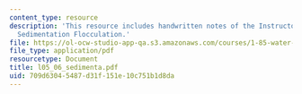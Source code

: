```yaml
---
content_type: resource
description: 'This resource includes handwritten notes of the Instructor on the topic:
  Sedimentation Flocculation.'
file: https://ol-ocw-studio-app-qa.s3.amazonaws.com/courses/1-85-water-and-wastewater-treatment-engineering-spring-2006/709d63045487d31f151e10c751b1d8da_l05_06_sedimenta.pdf
file_type: application/pdf
resourcetype: Document
title: l05_06_sedimenta.pdf
uid: 709d6304-5487-d31f-151e-10c751b1d8da
---
```


